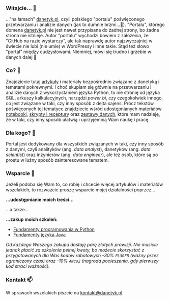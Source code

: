 ### Witajcie... 👋

..."na łamach" [danetyk.pl](https://github.com/danetykpl), czyli polskiego "portalu" poświęconego przetwarzaniu i analizie danych (jak to dumnie brzmi...🥹). "Portalu", którego domena [danetyk.pl](https://github.com/danetykpl) nie jest nawet przypisana do żadnej strony, bo żadna strona nie istnieje. Autor "portalu" wychodzi bowiem z założenia, że "GitHub na razie wystarczy", ale tak naprawdę autor najzwyczajniej w świecie nie lubi (nie umie) w WordPressy i inne takie. Stąd też słowo "portal" między cudzysłowami. Niemniej, mówi się trudno i grzebie w danych dalej 🤖

### Co? 🤔
Znajdziecie tutaj [artykuły](https://github.com/danetykpl/artykuly) i materiały bezpośrednio związane z danetyką i tematami pokrewnymi. I choć skupiam się głównie na przetwarzaniu i analizie danych z wykorzystaniem języka Python, to nie stronię od języka SQL, arkuszy kalkulacyjnych, narzędzi *power bi*, czy czegokolwiek innego, co jest związane w taki, czy inny sposób z dejta sajens. Prócz tekstów poświęconych tej tematyce znajdziecie wśród udostępnianych materiałów [notebooki](https://github.com/danetykpl/notebooki), [skrypty i receptury](https://github.com/danetykpl/skrypty_i_receptury) oraz [zestawy danych](https://github.com/danetykpl/zestawy_danych), które mam nadzieję, że w taki, czy inny sposób ułatwią i uprzyjemnią Wam naukę i pracę.

### Dla kogo? 🤔
Portal jest dedykowany dla wszystkich związanych w taki, czy inny sposób z danymi, czyli analityków (ang. *data analyst*), danetyków (ang. *data scientist*) oraz inżynierów (ang. *data engineer*), ale też osób, które są po prostu w luźny sposób zainteresowane tematem.

### Wsparcie 🌱
Jeżeli podoba się Wam to, co robię i chcecie więcej artykułów i materiałów wszelakich, to rozważcie proszę wsparcie mojej działalności poprzez...

**...udostępnianie moich treści...**

...a także...

**...zakup moich szkoleń:**
- [Fundamenty programowania w Python](https://strefakursow.pl/kursy/programowanie/fundamenty_programowania_w_python.html?ref=111440)
- [Fundamenty języka Java](https://strefakursow.pl/kursy/programowanie/fundamenty_jezyka_java.html?ref=111440)

*Od każdego Waszego zakupu dostaję parę złotych prowizji. Nie musicie jednak płacić za szkolenia pełnej kwoty, bo możecie skorzystać z przygotowanych dla Was kodów rabatowych -30% `PL30FB` (ważny przez ograniczony czas) oraz -10% `ANco2` (nagroda pocieszenia, gdy pierwszy kod straci ważność).*

### Kontakt 📫
W sprawach wszelakich piszcie na kontakt@danetyk.pl.
